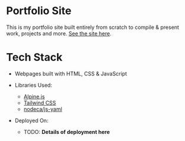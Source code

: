 # Portfolio Site
This is my portfolio site built entirely from scratch to compile & present work, projects and more. [See the site here](https://charlie.onl).

# Tech Stack
- Webpages built with HTML, CSS & JavaScript
- Libraries Used:
    - [Alpine.js](https://alpinejs.dev/essentials/installation)
    - [Tailwind CSS](https://tailwindcss.com/)
    - [nodeca/js-yaml](https://github.com/nodeca/js-yaml)


- Deployed On:
    - TODO: **Details of deployment here**
